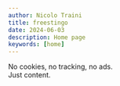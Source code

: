 ```yaml
---
author: Nicolo Traini
title: freestingo
date: 2024-06-03
description: Home page
keywords: [home]
---
```


No cookies, no tracking, no ads.  
Just content.
